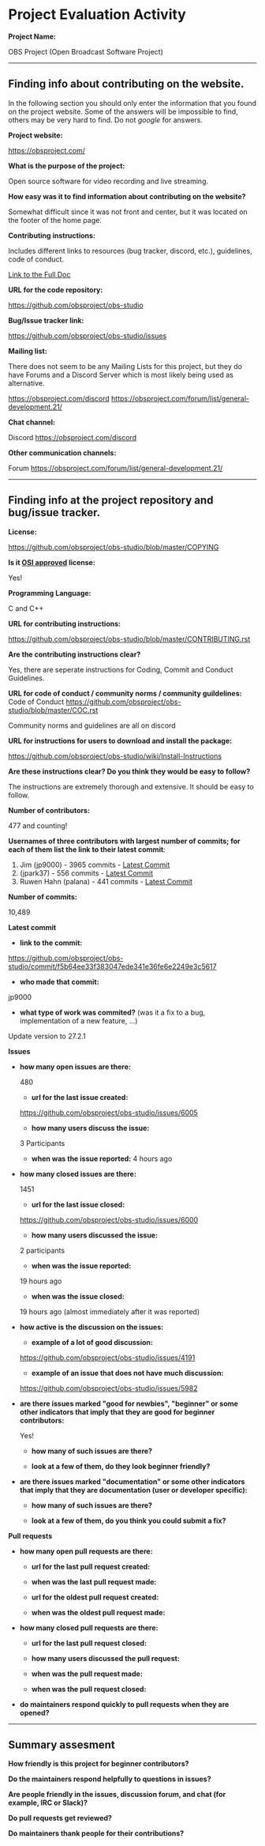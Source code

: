 # Project Evaluation Activity



__Project Name:__  

OBS Project
(Open Broadcast Software Project)

---

## Finding info about contributing on the website.

In the following section you should only enter the information that you
found on the project website. Some of the answers will be impossible to find, others
may be very hard to find. Do not _google_ for answers.

__Project website:__

https://obsproject.com/

__What is the purpose of the project:__

Open source software for video recording and live streaming.

__How easy was it to find information about contributing on the website?__

Somewhat difficult since it was not front and center, but it was located on the footer of the home page.

__Contributing instructions:__

Includes different links to resources (bug tracker, discord, etc.), guidelines, code of conduct.

[Link to the Full Doc](https://github.com/obsproject/obs-studio/blob/master/CONTRIBUTING.rst)

__URL for the code repository:__

https://github.com/obsproject/obs-studio

__Bug/Issue tracker link:__

https://github.com/obsproject/obs-studio/issues

__Mailing list:__

There does not seem to be any Mailing Lists for this project, but they do have Forums and a Discord Server which is most likely being used as alternative.

https://obsproject.com/discord
https://obsproject.com/forum/list/general-development.21/

__Chat channel:__

Discord
https://obsproject.com/discord

__Other communication channels:__

Forum
https://obsproject.com/forum/list/general-development.21/

---

## Finding info at the project repository and bug/issue tracker.

__License:__

https://github.com/obsproject/obs-studio/blob/master/COPYING

__Is it [OSI approved](https://opensource.org/licenses/alphabetical) license:__

Yes!

__Programming Language:__

C and C++

__URL for contributing instructions:__ 

https://github.com/obsproject/obs-studio/blob/master/CONTRIBUTING.rst

__Are the contributing instructions clear?__ 

Yes, there are seperate instructions for Coding, Commit and Conduct Guidelines.

__URL for code of conduct / community norms / community guildelines:__
Code of Conduct 
https://github.com/obsproject/obs-studio/blob/master/COC.rst

Community norms and guidelines are all on discord




__URL for instructions for users to download and install the package:__

https://github.com/obsproject/obs-studio/wiki/Install-Instructions

__Are these instructions clear? Do you think they would be easy to follow?__

The instructions are extremely thorough and extensive. It should be easy to follow.

__Number of contributors:__

477 and counting!

__Usernames of three contributors with largest number of commits; for
each of them list the link to their latest commit__:

1. Jim (jp9000) - 3965 commits - [Latest Commit](https://github.com/obsproject/obs-studio/commit/f5b64ee33f383047ede341e36fe6e2249e3c5617)
2. (jpark37) - 556 commits - [Latest Commit](https://github.com/obsproject/obs-studio/commit/6eec19771ac4f440ce8254965fe13859e47f938a)
3. Ruwen Hahn (palana) - 441 commits - [Latest Commit](https://github.com/obsproject/obs-studio/commit/b41ca1ca14e19f4eaf9359d4c56c6e7ef147d545)


__Number of commits:__

10,489

__Latest commit__

- __link to the commit:__

https://github.com/obsproject/obs-studio/commit/f5b64ee33f383047ede341e36fe6e2249e3c5617

- __who made that commit:__

jp9000

- __what type of work was commited?__ (was it a fix to a bug, implementation of a new feature, ...)

Update version to 27.2.1

__Issues__

- __how many open issues are there:__

    480

    - __url for the last issue created:__

    https://github.com/obsproject/obs-studio/issues/6005

    - __how many users discuss the issue:__

    3 Participants
    
    - __when was the issue reported:__
    4 hours ago
    

- __how many closed issues are there:__

    1451

    - __url for the last issue closed:__

    https://github.com/obsproject/obs-studio/issues/6000

    - __how many users discussed the issue:__

    2 participants 

    - __when was the issue reported:__

    19 hours ago

    - __when was the issue closed:__

    19 hours ago (almost immediately after it was reported)

- __how active is the discussion on the issues:__ 

    - __example of a lot of good discussion:__ 

    https://github.com/obsproject/obs-studio/issues/4191
    
    - __example of an issue that does not have much discussion:__

    https://github.com/obsproject/obs-studio/issues/5982

- __are there issues marked "good for newbies", "beginner" or some other indicators that imply that they are good for beginner contributors:__

    Yes!

    - __how many of such issues are there?__
    
    - __look at a few of them, do they look beginner friendly?__ 



- __are there issues marked "documentation" or some other indicators that imply that they are documentation (user or developer specific):__

    - __how many of such issues are there?__
    
    - __look at a few of them, do you think you could submit a fix?__ 



__Pull requests__

- __how many open pull requests are there:__

    - __url for the last pull request created:__
    
    - __when was the last pull request made:__

    - __url for the oldest pull request created:__
    
    - __when was the oldest pull request made:__

- __how many closed pull requests are there:__

    - __url for the last pull request closed:__
    
    - __how many users discussed the pull request:__
    
    - __when was the pull request made:__
    
    - __when was the pull request closed:__
    

- __do maintainers respond quickly to pull requests when they are opened?__ 





---


## Summary assesment
__How friendly is this project for beginner contributors?__


__Do the maintainers respond helpfully to questions in issues?__


__Are people friendly in the issues, discussion forum, and chat (for example, IRC or Slack)?__



__Do pull requests get reviewed?__



__Do maintainers thank people for their contributions?__



